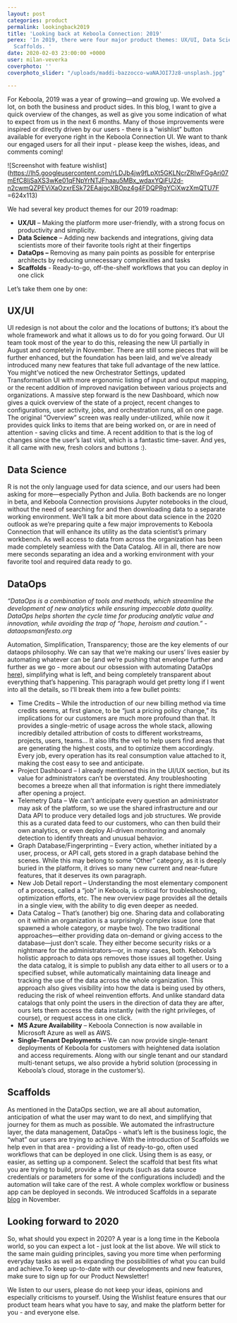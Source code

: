 ```yaml
---
layout: post
categories: product
permalink: lookingback2019
title: 'Looking back at Keboola Connection: 2019'
perex: 'In 2019, there were four major product themes: UX/UI, Data Science, Data Ops,
  Scaffolds. '
date: 2020-02-03 23:00:00 +0000
user: milan-veverka
coverphoto: ''
coverphoto_slider: "/uploads/maddi-bazzocco-waNAJOI7Jz8-unsplash.jpg"

---
```

For Keboola, 2019 was a year of growing—and growing up. We evolved a lot, on both the business and product sides. In this blog, I want to give a quick overview of the changes, as well as give you some indication of what to expect from us in the next 6 months. Many of those improvements were inspired or directly driven by our users - there is a “wishlist” button available for everyone right in the Keboola Connection UI. We want to thank our engaged users for all their input - please keep the wishes, ideas, and comments coming!

![Screenshot with feature wishlist](https://lh5.googleusercontent.com/rLDJb4jw9fLpXt5GKLNcrZRIwFGgAri07mEfC8ljSaXS3wKe01qFNpYrNTJFhaau5MBx_wdaxYQjFU2d-n2cwmQZPEViXaOzxrESk72EAajgcXBOpz4g4FDQPRgYCiXwzXmQTU7F =624x113)

We had several key product themes for our 2019 roadmap:

* **UX/UI** – Making the platform more user-friendly, with a strong focus on productivity and simplicity.
* **Data Science** – Adding new backends and integrations, giving data scientists more of their favorite tools right at their fingertips
* **DataOps –** Removing as many pain points as possible for enterprise architects by reducing unnecessary complexities and tasks
* **Scaffolds** - Ready-to-go, off-the-shelf workflows that you can deploy in one click

Let’s take them one by one:

## UX/UI

UI redesign is not about the color and the locations of buttons; it’s about the whole framework and what it allows us to do for you going forward. Our UI team took most of the year to do this, releasing the new UI partially in August and completely in November. There are still some pieces that will be further enhanced, but the foundation has been laid, and we’ve already introduced many new features that take full advantage of the new lattice. You might’ve noticed the new Orchestrator Settings, updated Transformation UI with more ergonomic listing of input and output mapping, or the recent addition of improved navigation between various projects and organizations. A massive step forward is the new Dashboard, which now gives a quick overview of the state of a project, recent changes to configurations, user activity, jobs, and orchestration runs, all on one page. The original “Overview” screen was really under-utilized, while now it provides quick links to items that are being worked on, or are in need of attention - saving clicks and time. A recent addition to that is the log of changes since the user’s last visit, which is a fantastic time-saver. And yes, it all came with new, fresh colors and buttons :).

## Data Science

R is not the only language used for data science, and our users had been asking for more—especially Python and Julia. Both backends are no longer in beta, and Keboola Connection provisions Jupyter notebooks in the cloud, without the need of searching for and then downloading data to a separate working environment. We’ll talk a bit more about data science in the 2020 outlook as we’re preparing quite a few major improvements to Keboola Connection that will enhance its utility as the data scientist’s primary workbench. As well access to data from across the organization has been made completely seamless with the Data Catalog. All in all, there are now mere seconds separating an idea and a working environment with your favorite tool and required data ready to go.

## DataOps

_“DataOps is a combination of tools and methods, which streamline the development of new analytics while ensuring impeccable data quality. DataOps helps shorten the cycle time for producing analytic value and innovation, while avoiding the trap of “hope, heroism and caution.” - dataopsmanifesto.org_

Automation, Simplification, Transparency; those are the key elements of our dataops philosophy. We can say that we’re making our users’ lives easier by automating whatever can be (and we’re pushing that envelope further and further as we go - more about our obsession with automating DataOps [here](https://blog.keboola.com/data-ops-and-automation)), simplifying what is left, and being completely transparent about everything that’s happening. This paragraph would get pretty long if I went into all the details, so I’ll break them into a few bullet points:

* Time Credits – While the introduction of our new billing method via time credits seems, at first glance, to be “just a pricing policy change,” its implications for our customers are much more profound than that. It provides a single-metric of usage across the whole stack, allowing incredibly detailed attribution of costs to different workstreams, projects, users, teams… It also lifts the veil to help users find areas that are generating the highest costs, and to optimize them accordingly. Every job, every operation has its real consumption value attached to it, making the cost easy to see and anticipate.
* Project Dashboard – I already mentioned this in the UI/UX section, but its value for administrators can’t be overstated. Any troubleshooting becomes a breeze when all that information is right there immediately after opening a project.
* Telemetry Data – We can’t anticipate every question an administrator may ask of the platform, so we use the shared infrastructure and our Data API to produce very detailed logs and job structures. We provide this as a curated data feed to our customers, who can then build their own analytics, or even deploy AI-driven monitoring and anomaly detection to identify threats and unusual behavior.
* Graph Database/Fingerprinting – Every action, whether initiated by a user, process, or API call, gets stored in a graph database behind the scenes. While this may belong to some “Other” category, as it is deeply buried in the platform, it drives so many new current and near-future features, that it deserves its own paragraph.
* New Job Detail report – Understanding the most elementary component of a process, called a “job” in Keboola, is critical for troubleshooting, optimization efforts, etc. The new overview page provides all the details in a single view, with the ability to dig even deeper as needed.
* Data Catalog – That’s (another) big one. Sharing data and collaborating on it within an organization is a surprisingly complex issue (one that spawned a whole category, or maybe two). The two traditional approaches—either providing data on-demand or giving access to the database—just don’t scale. They either become security risks or a nightmare for the administrators—or, in many cases, both. Keboola’s holistic approach to data ops removes those issues all together. Using the data catalog, it is simple to publish any data either to all users or to a specified subset, while automatically maintaining data lineage and tracking the use of the data across the whole organization. This approach also gives visibility into how the data is being used by others, reducing the risk of wheel reinvention efforts. And unlike standard data catalogs that only point the users in the direction of data they are after, ours lets them access the data instantly (with the right privileges, of course), or request access in one click.
* **MS Azure Availability** – Keboola Connection is now available in Microsoft Azure as well as AWS.
* **Single-Tenant Deployments** – We can now provide single-tenant deployments of Keboola for customers with heightened data isolation and access requirements. Along with our single tenant and our standard multi-tenant setups, we also provide a hybrid solution (processing in Keboola’s cloud, storage in the customer’s).

## Scaffolds

As mentioned in the DataOps section, we are all about automation, anticipation of what the user may want to do next, and simplifying that journey for them as much as possible. We automated the infrastructure layer, the data management, DataOps - what’s left is the business logic, the “what” our users are trying to achieve. With the introduction of Scaffolds we help even in that area - providing a list of ready-to-go, often used workflows that can be deployed in one click. Using them is as easy, or easier, as setting up a component. Select the scaffold that best fits what you are trying to build, provide a few inputs (such as data source credentials or parameters for some of the configurations included) and the automation will take care of the rest. A whole complex workflow or business app can be deployed in seconds. We introduced Scaffolds in a separate [blog](https://blog.keboola.com/accelerate-your-end-to-end-data-pipelines-with-keboola-scaffolds) in November.

## Looking forward to 2020

So, what should you expect in 2020? A year is a long time in the Keboola world, so you can expect a lot - just look at the list above. We will stick to the same main guiding principles, saving you more time when performing everyday tasks as well as expanding the possibilities of what you can build and achieve.To keep up-to-date with our developments and new features, make sure to sign up for our Product Newsletter!

We listen to our users, please do not keep your ideas, opinions and especially criticisms to yourself. Using the Wishlist feature ensures that our product team hears what you have to say, and make the platform better for you - and everyone else.